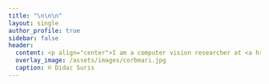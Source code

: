 ```yaml
---
title: "\n\n\n"
layout: single
author_profile: true
sidebar: false
header:
  content: <p align="center">I am a computer vision researcher at <a href="https://vectorinstitute.ai/">Vector Institute</a>, working in Professor Sanja Fidler's lab.</p>
  overlay_image: /assets/images/corbmari.jpg
  caption: © Didac Suris
---
```


